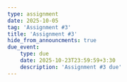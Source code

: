 ```yaml
---
type: assignment
date: 2025-10-05
tag: 'Assignment #3'
title: 'Assignment #3'
hide_from_announcments: true
due_event: 
    type: due
    date: 2025-10-23T23:59:59+3:30
    description: 'Assignment #3 due'
---
```


